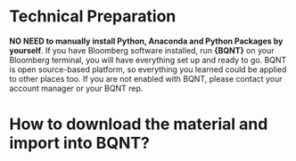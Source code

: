 # Technical Preparation
**NO NEED to manually install Python, Anaconda and Python Packages by yourself**.
If you have Bloomberg software installed, run **{BQNT}** on your Bloomberg terminal, you will have everything set up and ready to go. BQNT is open source-based platform, so everything you learned could be applied to other places too. If you are not enabled with BQNT, please contact your account manager or your BQNT rep. 

# How to download the material and import into BQNT?
